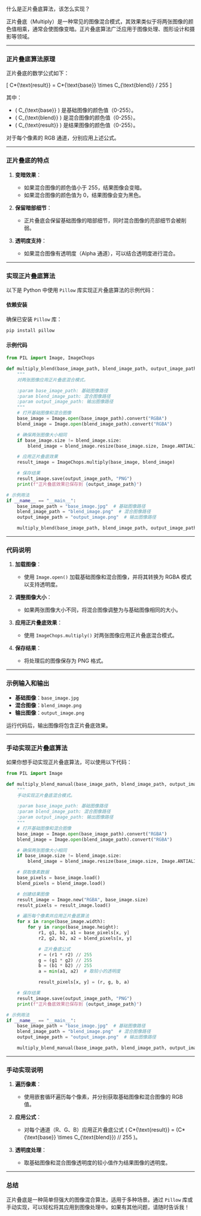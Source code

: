 什么是正片叠底算法，该怎么实现？

正片叠底（Multiply）是一种常见的图像混合模式，其效果类似于将两张图像的颜色值相乘，通常会使图像变暗。正片叠底算法广泛应用于图像处理、图形设计和摄影等领域。

---

### 正片叠底算法原理

正片叠底的数学公式如下：

\[
C*{\text{result}} = C*{\text{base}} \times C\_{\text{blend}} / 255
\]

其中：

- \( C\_{\text{base}} \) 是基础图像的颜色值（0-255）。
- \( C\_{\text{blend}} \) 是混合图像的颜色值（0-255）。
- \( C\_{\text{result}} \) 是结果图像的颜色值（0-255）。

对于每个像素的 RGB 通道，分别应用上述公式。

---

### 正片叠底的特点

1. **变暗效果**：

   - 如果混合图像的颜色值小于 255，结果图像会变暗。
   - 如果混合图像的颜色值为 0，结果图像会变为黑色。

2. **保留暗部细节**：

   - 正片叠底会保留基础图像的暗部细节，同时混合图像的亮部细节会被削弱。

3. **透明度支持**：
   - 如果混合图像有透明度（Alpha 通道），可以结合透明度进行混合。

---

### 实现正片叠底算法

以下是 Python 中使用 `Pillow` 库实现正片叠底算法的示例代码：

#### 依赖安装

确保已安装 `Pillow` 库：

```bash
pip install pillow
```

#### 示例代码

```python
from PIL import Image, ImageChops

def multiply_blend(base_image_path, blend_image_path, output_image_path):
    """
    对两张图像应用正片叠底混合模式。

    :param base_image_path: 基础图像路径
    :param blend_image_path: 混合图像路径
    :param output_image_path: 输出图像路径
    """
    # 打开基础图像和混合图像
    base_image = Image.open(base_image_path).convert("RGBA")
    blend_image = Image.open(blend_image_path).convert("RGBA")

    # 确保两张图像大小相同
    if base_image.size != blend_image.size:
        blend_image = blend_image.resize(base_image.size, Image.ANTIALIAS)

    # 应用正片叠底效果
    result_image = ImageChops.multiply(base_image, blend_image)

    # 保存结果
    result_image.save(output_image_path, "PNG")
    print(f"正片叠底效果已保存到 {output_image_path}")

# 示例用法
if __name__ == "__main__":
    base_image_path = "base_image.jpg"  # 基础图像路径
    blend_image_path = "blend_image.png"  # 混合图像路径
    output_image_path = "output_image.png"  # 输出图像路径

    multiply_blend(base_image_path, blend_image_path, output_image_path)
```

---

### 代码说明

1. **加载图像**：

   - 使用 `Image.open()` 加载基础图像和混合图像，并将其转换为 RGBA 模式以支持透明度。

2. **调整图像大小**：

   - 如果两张图像大小不同，将混合图像调整为与基础图像相同的大小。

3. **应用正片叠底效果**：

   - 使用 `ImageChops.multiply()` 对两张图像应用正片叠底混合模式。

4. **保存结果**：
   - 将处理后的图像保存为 PNG 格式。

---

### 示例输入和输出

- **基础图像**：`base_image.jpg`
- **混合图像**：`blend_image.png`
- **输出图像**：`output_image.png`

运行代码后，输出图像将包含正片叠底效果。

---

### 手动实现正片叠底算法

如果你想手动实现正片叠底算法，可以使用以下代码：

```python
from PIL import Image

def multiply_blend_manual(base_image_path, blend_image_path, output_image_path):
    """
    手动实现正片叠底混合模式。

    :param base_image_path: 基础图像路径
    :param blend_image_path: 混合图像路径
    :param output_image_path: 输出图像路径
    """
    # 打开基础图像和混合图像
    base_image = Image.open(base_image_path).convert("RGBA")
    blend_image = Image.open(blend_image_path).convert("RGBA")

    # 确保两张图像大小相同
    if base_image.size != blend_image.size:
        blend_image = blend_image.resize(base_image.size, Image.ANTIALIAS)

    # 获取像素数据
    base_pixels = base_image.load()
    blend_pixels = blend_image.load()

    # 创建结果图像
    result_image = Image.new("RGBA", base_image.size)
    result_pixels = result_image.load()

    # 遍历每个像素并应用正片叠底算法
    for x in range(base_image.width):
        for y in range(base_image.height):
            r1, g1, b1, a1 = base_pixels[x, y]
            r2, g2, b2, a2 = blend_pixels[x, y]

            # 正片叠底公式
            r = (r1 * r2) // 255
            g = (g1 * g2) // 255
            b = (b1 * b2) // 255
            a = min(a1, a2)  # 取较小的透明度

            result_pixels[x, y] = (r, g, b, a)

    # 保存结果
    result_image.save(output_image_path, "PNG")
    print(f"正片叠底效果已保存到 {output_image_path}")

# 示例用法
if __name__ == "__main__":
    base_image_path = "base_image.jpg"  # 基础图像路径
    blend_image_path = "blend_image.png"  # 混合图像路径
    output_image_path = "output_image.png"  # 输出图像路径

    multiply_blend_manual(base_image_path, blend_image_path, output_image_path)
```

---

### 手动实现说明

1. **遍历像素**：

   - 使用嵌套循环遍历每个像素，并分别获取基础图像和混合图像的 RGB 值。

2. **应用公式**：

   - 对每个通道（R、G、B）应用正片叠底公式 \( C*{\text{result}} = (C*{\text{base}} \times C\_{\text{blend}}) // 255 \)。

3. **透明度处理**：
   - 取基础图像和混合图像透明度的较小值作为结果图像的透明度。

---

### 总结

正片叠底是一种简单但强大的图像混合算法，适用于多种场景。通过 `Pillow` 库或手动实现，可以轻松将其应用到图像处理中。如果有其他问题，请随时告诉我！
